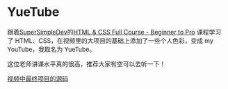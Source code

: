 # YueTube

跟着[SuperSimpleDev](https://www.youtube.com/@SuperSimpleDev)的[HTML & CSS Full Course - Beginner to Pro](https://www.youtube.com/watch?v=G3e-cpL7ofc&t=22160s) 课程学习了 HTML、CSS，在视频里的大项目的基础上添加了一些个人色彩，变成 my YouTube，我取名为 YueTube。

这位老师讲课水平真的很高，推荐大家有空可以去听一下！

[视频中最终项目的源码](https://github.com/SuperSimpleDev/html-css-course-2022/tree/main/2-copy-of-code)
